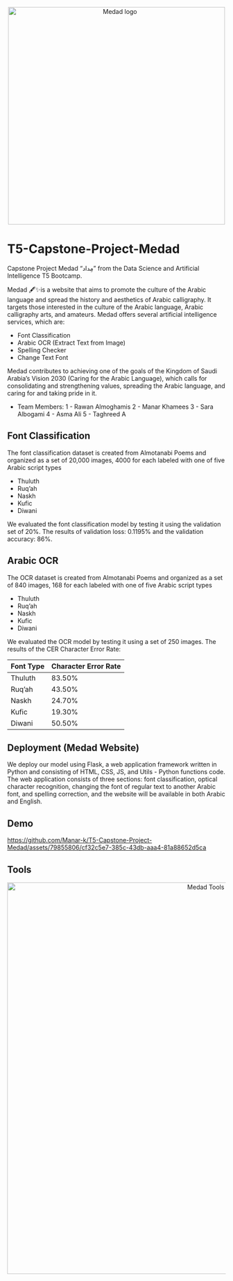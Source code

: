 <p align="center">
 <img width="500" src="https://github.com/Manar-k/T5-Capstone-Project-Medad/assets/79855806/8c0d0b11-4105-46e6-8464-bb6cd82ab434" alt="Medad logo">
</p>

# T5-Capstone-Project-Medad
Capstone Project Medad “مِداد” from the Data Science and Artificial Intelligence T5 Bootcamp.

Medad 🖋️✨is a website that aims to promote the culture of the Arabic language and spread the history and aesthetics of Arabic calligraphy. It targets those interested in the culture of the Arabic language, Arabic calligraphy arts, and amateurs. Medad offers several artificial intelligence services, which are:
- Font Classification 
- Arabic OCR (Extract Text from Image)
- Spelling Checker 
- Change Text Font

Medad contributes to achieving one of the goals of the Kingdom of Saudi Arabia’s Vision 2030 (Caring for the Arabic Language), which calls for consolidating and strengthening values, spreading the Arabic language, and caring for and taking pride in it.

- Team Members:
 1 - Rawan Almoghamis
 2 - Manar Khamees
 3 - Sara Albogami
 4 - Asma Ali
 5 - Taghreed A

## Font Classification
The font classification dataset is created from Almotanabi Poems and organized as a set of 20,000 images, 4000 for each labeled with one of five Arabic script types
- Thuluth
- Ruq’ah
- Naskh
- Kufic
- Diwani

We evaluated the font classification model by testing it using the validation set of 20%. The results of validation loss: 0.1195% and the validation accuracy: 86%.

## Arabic OCR
The OCR dataset is created from Almotanabi Poems and organized as a set of 840 images, 168 for each labeled with one of five Arabic script types
- Thuluth
- Ruq’ah
- Naskh
- Kufic
- Diwani

We evaluated the OCR model by testing it using a set of 250 images. The results of the CER Character Error Rate:

| Font Type | Character Error Rate |
| --- | --- |
| Thuluth | 83.50% |
| Ruq’ah  | 43.50% |
| Naskh   | 24.70% |
| Kufic   | 19.30% |
| Diwani  | 50.50% |

## Deployment (Medad Website)
We deploy our model using Flask, a web application framework written in Python and consisting of HTML, CSS, JS, and Utils - Python functions code.
The web application consists of three sections: font classification, optical character recognition, changing the font of regular text to another Arabic font, and spelling correction, and the website will be available in both Arabic and English.

## Demo
https://github.com/Manar-k/T5-Capstone-Project-Medad/assets/79855806/cf32c5e7-385c-43db-aaa4-81a88652d5ca

## Tools
<p align="center">
 <img width="900" src="https://github.com/Manar-k/T5-Capstone-Project-Medad/assets/79855806/b613fed9-f4cf-4fb2-802c-37de4f4e8b2b" alt="Medad Tools">
</p>
